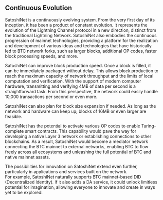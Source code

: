 Continuous Evolution
---  

SatoshiNet is a continuously evolving system. From the very first day of its inception, it has been a product of constant evolution. It represents the evolution of the Lightning Channel protocol in a new direction, distinct from the traditional Lightning Network. SatoshiNet also embodies the continuous progression of mainnet technologies, providing a platform for the realization and development of various ideas and technologies that have historically led to BTC network forks, such as larger blocks, additional OP codes, faster block processing speeds, and more.  

SatoshiNet can improve block production speed. Once a block is filled, it can be immediately packaged without delay. This allows block production to reach the maximum capacity of network throughput and the limits of local computation and verification. With the support of modern computer hardware, transmitting and verifying 4MB of data per second is a straightforward task. From this perspective, the network could easily handle 10,000 transactions per second or even more.  

SatoshiNet can also plan for block size expansion if needed. As long as the network and hardware can keep up, blocks of 16MB or even larger are feasible.  

SatoshiNet has the potential to activate various OP codes to enable Turing-complete smart contracts. This capability would pave the way for developing a native Layer 3 network or establishing connections to other blockchains. As a result, SatoshiNet would become a mediator network connecting the BTC mainnet to external networks, enabling BTC to flow freely across all ecosystems and unleashing the full potential of BTC and native mainnet assets.  

The possibilities for innovation on SatoshiNet extend even further, particularly in applications and services built on the network.  
For example, SatoshiNet naturally supports BTC mainnet-based DID (Decentralized Identity). If it also adds a DA service, it could unlock limitless potential for imagination, allowing everyone to innovate and create in ways yet to be explored.